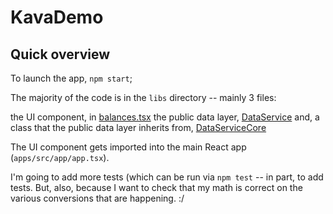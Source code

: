 # KavaDemo

## Quick overview
To launch the app, `npm start`;

The majority of the code is in the `libs` directory -- mainly 3 files:

the UI component, in [balances.tsx](https://github.com/PoetsRock/kava/blob/main/libs/balances/src/lib/balances.tsx)
the public data layer, [DataService](https://github.com/PoetsRock/kava/blob/main/libs/data/src/lib/data-service.tsx)
and, a class that the public data layer inherits from, [DataServiceCore](https://github.com/PoetsRock/kava/blob/main/libs/data/src/lib/data-service-core.tsx)

The UI component gets imported into the main React app (`apps/src/app/app.tsx`).

I'm going to add more tests (which can be run via `npm test` -- in part, to add tests. But, also, because I want to check that my math is correct on the various conversions that are happening. :/
